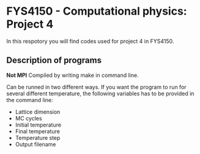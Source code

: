 # FYS4150 - Computational physics: Project 4

In this respotory you will find codes used for project 4 in FYS4150.

## Description of programs

**Not MPI**
Compiled by writing 
    make
in command line. 

Can be runned in two different ways. If you want the program to run for several different temperature, the following variables has to be provided in the command line:  
* Lattice dimension
* MC cycles 
* Initial temperature 
* Final temperature 
* Temperature step 
* Output filename

